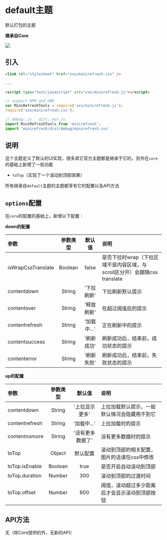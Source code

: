 # default主题

默认打包的主题

__继承自Core__

![](https://minirefresh.github.io/minirefresh/staticresource/screenshoot/base_default.gif)

## 引入

```html
<link rel="stylesheet" href="xxx/minirefresh.css" />

...

<script type="text/javascript" src="xxx/minirefresh.js"></script>
```

```js
// support NPM and UMD
var MiniRefreshTools = require('xxx/minirefresh.js');
require('xxx/minirefresh.css');
```

```js
// debug:.js   dist:.min.js
import MiniRefreshTools from 'minirefresh';
import 'minirefresh/dist/debug/minirefresh.css'
```

## 说明

这个主题定义了默认的UI实现，很多其它官方主题都是继承于它的，另外在`core`的基础上新增了一些功能

- `toTop`（实现了一个滚动到顶部效果）

所有继承自`default`主题的主题都享有它的配置以及API方法

## `options`配置

在`core`的配置的基础上，新增以下配置：

__down的配置__

| 参数 | 参数类型 | 默认值 |说明 |
| :------------- |:-------------:|:-------------:|:-------------|
| isWrapCssTranslate | Boolean | false | 是否下拉时wrap（下拉区域不是内容区域，与scroll区分开）会跟随css translate |
| contentdown | String | '下拉刷新' | 下拉刷新默认提示 |
| contentover | String | '释放刷新' | 在超过阈值后的提示 |
| contentrefresh | String | '加载中...' | 正在刷新中的提示 |
| contentsuccess | String | '刷新成功' | 刷新成功后，结束前，成功状态的提示 |
| contenterror | String | '刷新失败' | 刷新成功后，结束前，失败状态的提示 |

__up的配置__

| 参数 | 参数类型 | 默认值 |说明 |
| :------------- |:-------------:|:-------------:|:-------------|
| contentdown | String | '上拉显示更多' | 上拉加载默认提示，一般默认情况会隐藏用不到它 |
| contentrefresh | String | '加载中...' | 上拉加载时的提示 |
| contentnomore | String | '没有更多数据了' | 没有更多数据时的提示 |
| toTop | Object | 默认配置 | 滚动到顶部的相关配置，图片的话请在css中修改 |
| toTop.isEnable | Boolean | true | 是否开启自动滚动到顶部  |
| toTop.duration | Number | 300 | 滚动到顶部的过渡时间  |
| toTop.offset | Number | 800 | 阈值，滚动超过多少距离后才会显示滚动到顶部按钮  |

## API方法

无（除Core提供的外，无新的API）